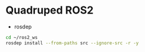 # Quadruped ROS2

* rosdep
```bash
cd ~/ros2_ws
rosdep install --from-paths src --ignore-src -r -y
```